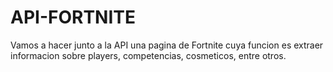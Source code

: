 # API-FORTNITE
Vamos a hacer junto a la API una pagina de Fortnite cuya funcion es extraer informacion sobre players, competencias, cosmeticos, entre otros.
